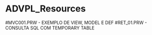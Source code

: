 # ADVPL_Resources

#MVC001.PRW - EXEMPLO DE VIEW, MODEL E DEF
#RET_01.PRW - CONSULTA SQL COM TEMPORARY TABLE
